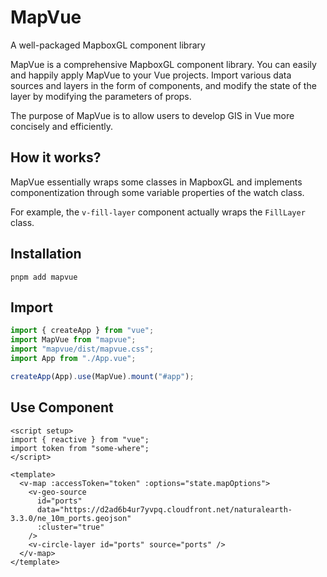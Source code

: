 # MapVue

A well-packaged MapboxGL component library

MapVue is a comprehensive MapboxGL component library. You can easily and happily apply MapVue to your Vue projects. Import various data sources and layers in the form of components, and modify the state of the layer by modifying the parameters of props.

The purpose of MapVue is to allow users to develop GIS in Vue more concisely and efficiently.

## How it works?

MapVue essentially wraps some classes in MapboxGL and implements componentization through some variable properties of the watch class.

For example, the `v-fill-layer` component actually wraps the `FillLayer` class.

## Installation

```shell
pnpm add mapvue
```

## Import

```ts
import { createApp } from "vue";
import MapVue from "mapvue";
import "mapvue/dist/mapvue.css";
import App from "./App.vue";

createApp(App).use(MapVue).mount("#app");
```

## Use Component

```vue
<script setup>
import { reactive } from "vue";
import token from "some-where";
</script>

<template>
  <v-map :accessToken="token" :options="state.mapOptions">
    <v-geo-source
      id="ports"
      data="https://d2ad6b4ur7yvpq.cloudfront.net/naturalearth-3.3.0/ne_10m_ports.geojson"
      :cluster="true"
    />
    <v-circle-layer id="ports" source="ports" />
  </v-map>
</template>
```
